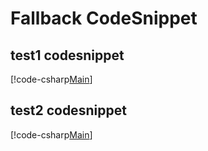 # Fallback CodeSnippet 

## test1 codesnippet
[!code-csharp[Main](test1.cs#L3-L18 "This is test1 codeSnippet")]

## test2 codesnippet
[!code-csharp[Main](test2.cs#L3-L18 "This is test2 codeSnippet")]
